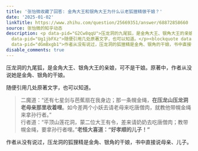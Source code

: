 ```yaml
---
title: '张怡微收藏了回答: 金角大王和银角大王为什么认老狐狸精做干娘？'
date: '2025-01-02'
linkTitle: https://www.zhihu.com/question/25669351/answer/68872858660
source: 张怡微的知乎动态
description: <p data-pid="G2Cw8qqU">压龙洞的九尾狐，是金角大王、银角大王的亲娘，可不是干娘。原著中，作者从没说她是金角、银角的干娘。</p><p
  data-pid="Ug1jbFXz">随便引用几处原著文字，也可以知道。</p><blockquote data-pid="QhpCpNle">二魔道：“还有七星剑与芭蕉扇在我身边；那一条幌金绳，<b>在压龙山压龙洞老母亲那里收着哩</b>。如今差两个小妖去请老母来吃唐僧肉，就教他带幌金绳来拿孙行者。”<br>行者道：“平顶山莲花洞，蒙二位大王有令，差来请奶奶去吃唐僧肉；教带幌金绳，要拿孙行者哩。”<b>老怪大喜道：“好孝顺的儿子！”</b></blockquote><p
  data-pid="dGmBxgb1">作者从没有说过，压龙洞的狐狸精是金角、银角的干娘，书中直接说母亲、儿子。</p><p ...
disable_comments: true
---
```

<p data-pid="G2Cw8qqU">压龙洞的九尾狐，是金角大王、银角大王的亲娘，可不是干娘。原著中，作者从没说她是金角、银角的干娘。</p><p data-pid="Ug1jbFXz">随便引用几处原著文字，也可以知道。</p><blockquote data-pid="QhpCpNle">二魔道：“还有七星剑与芭蕉扇在我身边；那一条幌金绳，<b>在压龙山压龙洞老母亲那里收着哩</b>。如今差两个小妖去请老母来吃唐僧肉，就教他带幌金绳来拿孙行者。”<br>行者道：“平顶山莲花洞，蒙二位大王有令，差来请奶奶去吃唐僧肉；教带幌金绳，要拿孙行者哩。”<b>老怪大喜道：“好孝顺的儿子！”</b></blockquote><p data-pid="dGmBxgb1">作者从没有说过，压龙洞的狐狸精是金角、银角的干娘，书中直接说母亲、儿子。</p><p ...